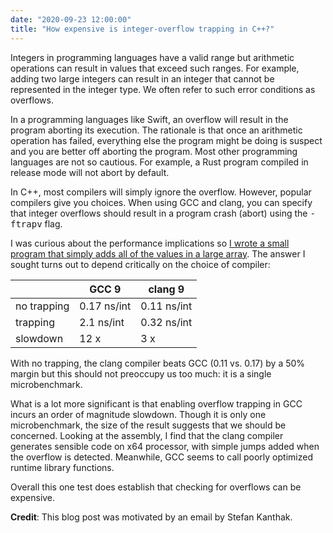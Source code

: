 ```yaml
---
date: "2020-09-23 12:00:00"
title: "How expensive is integer-overflow trapping in C++?"
---
```




Integers in programming languages have a valid range but arithmetic operations can result in values that exceed such ranges. For example, adding two large integers can result in an integer that cannot be represented in the integer type. We often refer to such error conditions as overflows.

In a programming languages like Swift, an overflow will result in the program aborting its execution. The rationale is that once an arithmetic operation has failed, everything else the program might be doing is suspect and you are better off aborting the program. Most other programming languages are not so cautious. For example, a Rust program compiled in release mode will not abort by default.

In C++, most compilers will simply ignore the overflow. However, popular compilers give you choices. When using GCC and clang, you can specify that integer overflows should result in a program crash (abort) using the <tt>-ftrapv</tt> flag.

I was curious about the performance implications so [I wrote a small program that simply adds all of the values in a large array](https://github.com/lemire/Code-used-on-Daniel-Lemire-s-blog/tree/master/2020/09/23). The answer I sought turns out to depend critically on the choice of compiler:

&nbsp;                   |GCC 9                    |clang 9                  |
-------------------------|-------------------------|-------------------------|
no trapping              |0.17 ns/int              |0.11 ns/int              |
trapping                 |2.1 ns/int               |0.32 ns/int              |
slowdown                 |12 x                     |3 x                      |


With no trapping, the clang compiler beats GCC (0.11 vs. 0.17) by a 50% margin but this should not preoccupy us too much: it is a single microbenchmark.

What is a lot more significant is that enabling overflow trapping in GCC incurs an order of magnitude slowdown. Though it is only one microbenchmark, the size of the result suggests that we should be concerned. Looking at the assembly, I find that the clang compiler generates sensible code on x64 processor, with simple jumps added when the overflow is detected. Meanwhile, GCC seems to call poorly optimized runtime library functions.

Overall this one test does establish that checking for overflows can be expensive.

__Credit__: This blog post was motivated by an email by Stefan Kanthak.

